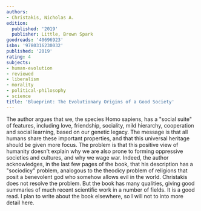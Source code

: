 ```yaml
---
authors:
- Christakis, Nicholas A.
edition:
  published: '2019'
  publisher: Little, Brown Spark
goodreads: '40696923'
isbn: '9780316230032'
published: '2019'
rating: 4
subjects:
- human-evolution
- reviewed
- liberalism
- morality
- political-philosophy
- science
title: 'Blueprint: The Evolutionary Origins of a Good Society'
---
```

The author argues that we, the species Homo sapiens, has a "social suite" of features, including love, friendship, sociality, mild hierarchy, cooperation and social learning, based on our genetic legacy. The message is that all humans share these important properties, and that this universal heritage should be given more focus. The problem is that this positive view of humanity doesn't explain why we are also prone to forming oppressive societies and cultures, and why we wage war. Indeed, the author acknowledges, in the last few pages of the book, that his description has a "sociodicy" problem, analogous to the theodicy problem of religions that posit a benevolent god who somehow allows evil in the world. Christakis does not resolve the problem. But the book has many qualities, giving good summaries of much recent scientific work in a number of fields. It is a good read. I plan to write about the book elsewhere, so I will not to into more detail here.
